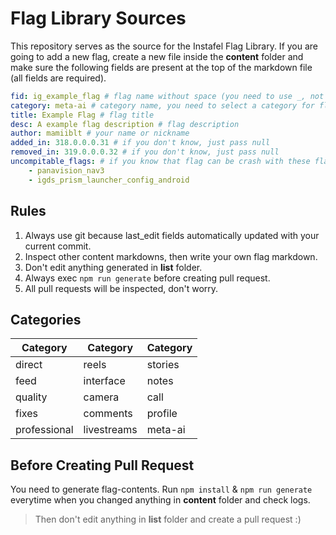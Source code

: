 # Flag Library Sources

This repository serves as the source for the Instafel Flag Library. If you are going to add a new flag, create a new file inside the **content** folder and make sure the following fields are present at the top of the markdown file (all fields are required).

```yaml
fid: ig_example_flag # flag name without space (you need to use _, not -)
category: meta-ai # category name, you need to select a category for flag
title: Example Flag # flag title
desc: A example flag description # flag description
author: mamiiblt # your name or nickname
added_in: 318.0.0.0.31 # if you don't know, just pass null
removed_in: 319.0.0.0.32 # if you don't know, just pass null
uncompitable_flags: # if you know that flag can be crash with these flags, just pass it
    - panavision_nav3
    - igds_prism_launcher_config_android
```

## Rules

1. Always use git because last_edit fields automatically updated with your current commit.
2. Inspect other content markdowns, then write your own flag markdown.
3. Don't edit anything generated in **list** folder.
4. Always exec `npm run generate` before creating pull request.
5. All pull requests will be inspected, don't worry.

## Categories

| Category       | Category       | Category       |
|----------------|----------------|----------------|
| direct         | reels          | stories        |
| feed           | interface      | notes          |
| quality        | camera         | call           |
| fixes          | comments       | profile        |
| professional   | livestreams    | meta-ai        |

## Before Creating Pull Request

You need to generate flag-contents. Run `npm install` & `npm run generate` everytime when you changed anything in **content** folder and check logs.

> Then don't edit anything in **list** folder and create a pull request :) 